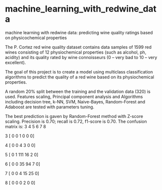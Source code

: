 # machine_learning_with_redwine_data
machine learning with redwine data: predicting wine quality ratings based on physicochemical properties

The P. Cortez red wine quality dataset contains data samples of 1599 red wines consisting of 12 physiochemical properties 
(such as alcohol, ph, acidity) and its quality rated by wine connoisseurs (0 – very bad to 10 – very excellent).

The goal of this project is to create a model using multiclass classification algorithms to predict the quality of a red wine
based on its physiochemical properties.
 
A random 20% split between the training and the validation data (320) is used. Features scaling, Principal component analysis and
Algorithms including decision tree, k-NN, SVM, Naive-Bayes, Random-Forest and Adaboost are tested with parameters tuning.  

The best prediction is gaven by Random-Forest method with Z-score scaling. 
Precision is 0.70; recall is 0.72, f1-score is 0.70.
The confusion matrix is:
     3   4   5   6   7   8
     
3 [  0   0   1   0   0   0]

4 [  0   0   4   3   0   0]

5 [  0   1 111  16   2   0]

6 [  0   0  35  94   7   0]

7 [  0   0   4  15  25   0]

8 [  0   0   0   2   0   0]


